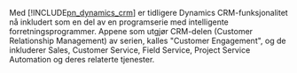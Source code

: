 Med [!INCLUDE[pn_dynamics_crm](pn-dynamics-crm.md)] er tidligere Dynamics CRM-funksjonalitet nå inkludert som en del av en programserie med intelligente forretningsprogrammer. Appene som utgjør CRM-delen (Customer Relationship Management) av serien, kalles "Customer Engagement", og de inkluderer Sales, Customer Service, Field Service, Project Service Automation og deres relaterte tjenester.
